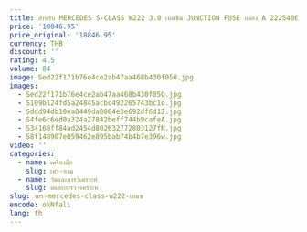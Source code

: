 ```yaml
---
title: สําหรับ MERCEDES S-CLASS W222 3.0 เบนซิน JUNCTION FUSE กล่อง A 2225406417
price: '18846.95'
price_original: '18846.95'
currency: THB
discount: ''
rating: 4.5
volume: 84
image: Sed22f171b76e4ce2ab47aa468b430f05O.jpg
images:
  - Sed22f171b76e4ce2ab47aa468b430f05O.jpg
  - S109b124fd5a24845acbc492265743bc1o.jpg
  - Sddd94db10ea0449da0864e3e692df6d12.jpg
  - S4fe6c6ed0a324a27842beff744b9cafeA.jpg
  - S34168ff84ad2454d802632772803127fN.jpg
  - S8f148907e059462e895bab74b4b7e396w.jpg
video: ''
categories:
  - name: เครื่องมือ
    slug: เคร-องม
  - name: วัดและการวิเคราะห์
    slug: ดและการว-เคราะห
slug: าหร-mercedes-class-w222-เบนซ
encode: okNfali
lang: th
---
```

  